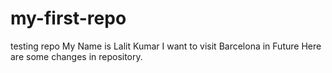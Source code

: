# my-first-repo
testing repo
My Name is Lalit Kumar
I want to visit Barcelona in Future
Here are some changes in repository.